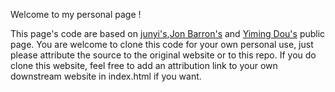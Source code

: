 Welcome to my personal page !

This page's code are based on [junyi's](https://github.com/Junyi42/Junyi42.github.io),[Jon Barron's](https://jonbarron.info/) and [Yiming Dou's](https://dou-yiming.github.io/. ) public page.
You are welcome to clone this code for your own personal use, just please attribute the source to the original website or to this repo. If you do clone this website, feel free to add an attribution link to your own downstream website in index.html if you want.
